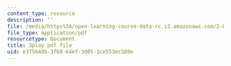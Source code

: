 ```yaml
---
content_type: resource
description: ''
file: /media/https%3A/open-learning-course-data-rc.s3.amazonaws.com/2-003sc-engineering-dynamics-fall-2011/e37564db3fb864ef3d051ce553ec589e_f1pxiNDTyHc.pdf
file_type: application/pdf
resourcetype: Document
title: 3play pdf file
uid: e37564db-3fb8-64ef-3d05-1ce553ec589e
---
```

